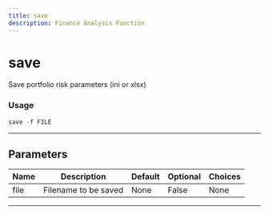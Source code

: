 ```yaml
---
title: save
description: Finance Analysis Function
---
```


# save

Save portfolio risk parameters (ini or xlsx)

### Usage

```python
save -f FILE
```

---

## Parameters

| Name | Description | Default | Optional | Choices |
| ---- | ----------- | ------- | -------- | ------- |
| file | Filename to be saved | None | False | None |

---
